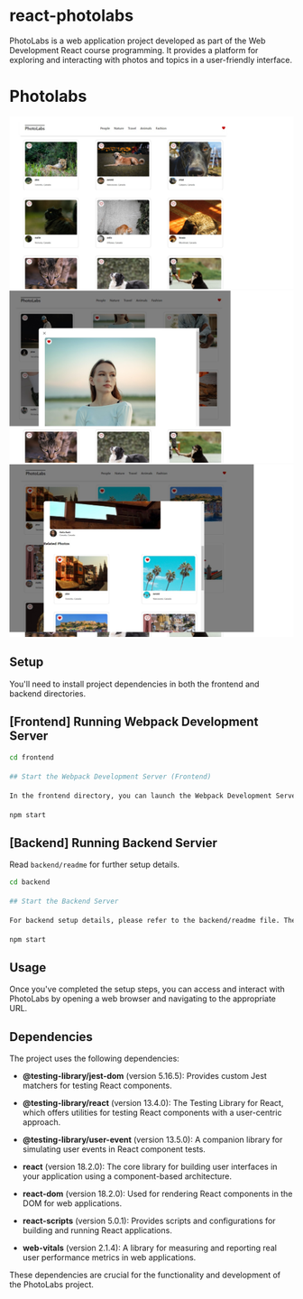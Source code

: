 # react-photolabs

PhotoLabs is a web application project developed as part of the Web Development React course programming. It provides a platform for exploring and interacting with photos and topics in a user-friendly interface.

# Photolabs
!["main page"](https://github.com/mhosseinsafi/photolabs-starter/blob/main/docs/photo_Main_Page.jpg?raw=true)
!["click on an image to make it larger"](https://github.com/mhosseinsafi/photolabs-starter/blob/main/docs/photo_openmodal_liked.jpg?raw=true)
!["profile of the people"](https://github.com/mhosseinsafi/photolabs-starter/blob/main/docs/photo_profile_otherphoto.jpg?raw=true)

## Setup

You'll need to install project dependencies in both the frontend and backend directories. 

## [Frontend] Running Webpack Development Server

```sh
cd frontend

## Start the Webpack Development Server (Frontend)

In the frontend directory, you can launch the Webpack Development Server using the following command:

npm start
```

## [Backend] Running Backend Servier

Read `backend/readme` for further setup details.

```sh
cd backend

## Start the Backend Server

For backend setup details, please refer to the backend/readme file. The backend server serves as the data source for the frontend.

npm start
```
## Usage

Once you've completed the setup steps, you can access and interact with PhotoLabs by opening a web browser and navigating to the appropriate URL.

## Dependencies

The project uses the following dependencies:

- **@testing-library/jest-dom** (version 5.16.5): Provides custom Jest matchers for testing React components.

- **@testing-library/react** (version 13.4.0): The Testing Library for React, which offers utilities for testing React components with a user-centric approach.

- **@testing-library/user-event** (version 13.5.0): A companion library for simulating user events in React component tests.

- **react** (version 18.2.0): The core library for building user interfaces in your application using a component-based architecture.

- **react-dom** (version 18.2.0): Used for rendering React components in the DOM for web applications.

- **react-scripts** (version 5.0.1): Provides scripts and configurations for building and running React applications.

- **web-vitals** (version 2.1.4): A library for measuring and reporting real user performance metrics in web applications.

These dependencies are crucial for the functionality and development of the PhotoLabs project.
